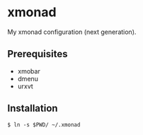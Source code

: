 # xmonad

My xmonad configuration (next generation).

## Prerequisites

* xmobar
* dmenu
* urxvt

## Installation

```
$ ln -s $PWD/ ~/.xmonad
```
